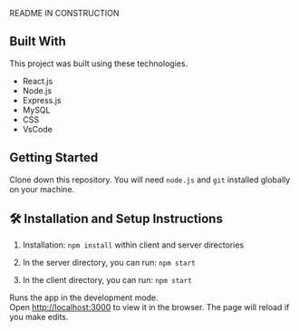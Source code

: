 
README IN CONSTRUCTION 

## Built With

This project was built using these technologies.

- React.js
- Node.js
- Express.js
- MySQL
- CSS
- VsCode 


## Getting Started

Clone down this repository. You will need `node.js` and `git` installed globally on your machine.

## 🛠 Installation and Setup Instructions

1. Installation: `npm install` within client and server directories 

2. In the server directory, you can run: `npm start` 

3. In the client directory, you can run: `npm start` 

Runs the app in the development mode.\
Open [http://localhost:3000](http://localhost:3000) to view it in the browser.
The page will reload if you make edits.

